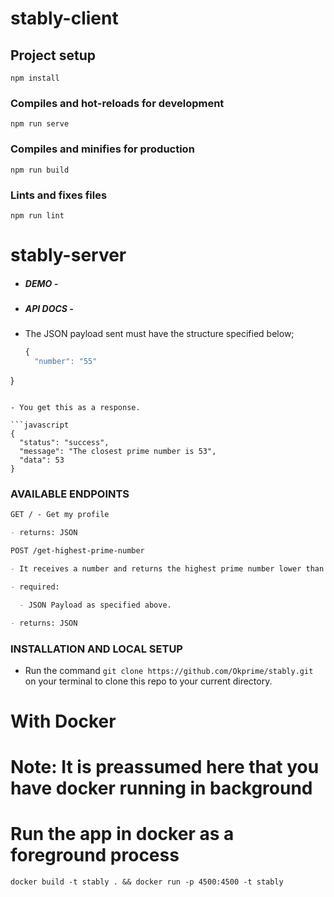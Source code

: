 # stably-client

## Project setup
```
npm install
```

### Compiles and hot-reloads for development
```
npm run serve
```

### Compiles and minifies for production
```
npm run build
```

### Lints and fixes files
```
npm run lint
```

# stably-server

- ##### DEMO - 

- ##### API DOCS - 

- The JSON payload sent must have the structure specified below;

  ```javascript
  {
    "number": "55"
}
  ```

- You get this as a response.

```javascript
{
    "status": "success",
    "message": "The closest prime number is 53",
    "data": 53
}
```

### AVAILABLE ENDPOINTS

```markdown
GET / - Get my profile

- returns: JSON
```

```markdown
POST /get-highest-prime-number

- It receives a number and returns the highest prime number lower than the input number 

- required:

  - JSON Payload as specified above.

- returns: JSON
```

### INSTALLATION AND LOCAL SETUP

- Run the command `git clone https://github.com/Okprime/stably.git` on your terminal to clone this repo to your current directory.

# With Docker

# Note: It is preassumed here that you have docker running in background

# Run the app in docker as a foreground process

```
docker build -t stably . && docker run -p 4500:4500 -t stably

```
